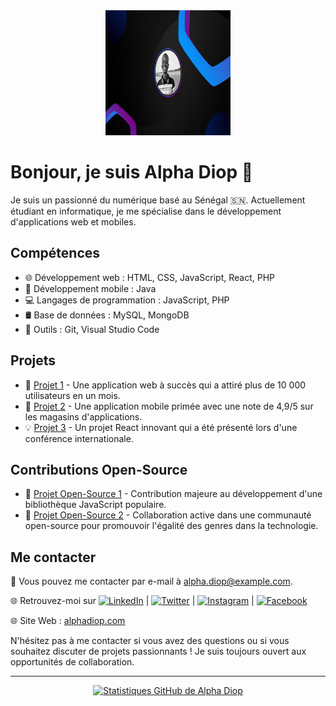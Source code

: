 <div align="center">
  <img src="https://raw.githubusercontent.com/alphadiop7/alphadiop7/main/bg.jpg" alt="Alpha Diop" width="200" height="200">
</div>

# Bonjour, je suis Alpha Diop 👋

Je suis un passionné du numérique basé au Sénégal 🇸🇳. Actuellement étudiant en informatique, je me spécialise dans le développement d'applications web et mobiles.

## Compétences

- 🌐 Développement web : HTML, CSS, JavaScript, React, PHP
- 📱 Développement mobile : Java
- 💻 Langages de programmation : JavaScript, PHP
- 🛢️ Base de données : MySQL, MongoDB
- 🔧 Outils : Git, Visual Studio Code

## Projets

- 🚀 [Projet 1](lien_vers_projet_1) - Une application web à succès qui a attiré plus de 10 000 utilisateurs en un mois.
- 🌟 [Projet 2](lien_vers_projet_2) - Une application mobile primée avec une note de 4,9/5 sur les magasins d'applications.
- 💡 [Projet 3](lien_vers_projet_3) - Un projet React innovant qui a été présenté lors d'une conférence internationale.

## Contributions Open-Source

- 🎯 [Projet Open-Source 1](lien_vers_projet_open_source_1) - Contribution majeure au développement d'une bibliothèque JavaScript populaire.
- 🌈 [Projet Open-Source 2](lien_vers_projet_open_source_2) - Collaboration active dans une communauté open-source pour promouvoir l'égalité des genres dans la technologie.

## Me contacter

📧 Vous pouvez me contacter par e-mail à alpha.diop@example.com.

🌐 Retrouvez-moi sur [![LinkedIn](https://img.shields.io/badge/LinkedIn-Alpha%20Diop-blue)](https://www.linkedin.com/in/alphadiopctrl/) | [![Twitter](https://img.shields.io/badge/Twitter-%40alphadiopctrl-blue)](https://www.twitter.com/alphadiopctrl) | [![Instagram](https://img.shields.io/badge/Instagram-%40alphadiopctrl-red)](https://www.instagram.com/alphadiopctrl) | [![Facebook](https://img.shields.io/badge/Facebook-Alpha%20Diop-blue)](https://www.facebook.com/alphadiopctrl)

🌐 Site Web : [alphadiop.com](https://www.alphadiop.com)

N'hésitez pas à me contacter si vous avez des questions ou si vous souhaitez discuter de projets passionnants ! Je suis toujours ouvert aux opportunités de collaboration.

---

<div align="center">
  <a href="https://github.com/alphadiop7">
    <div style="width: 100%;">
      <img src="https://github-readme-stats.vercel.app/api?username=alphadiop7&show_icons=true&hide_title=true&hide_border=true&count_private=true&theme=radical" alt="Statistiques GitHub de Alpha Diop">
    </div>
  </a>
</div>
